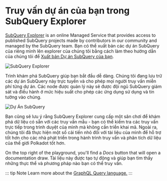 # Truy vấn dự án của bạn trong SubQuery Explorer

[SubQuery Explorer](https://explorer.subquery.network) is an online Managed Service that provides access to published SubQuery projects made by contributors in our community and managed by the SubQuery team. Bạn có thể xuất bản các dự án SubQuery của riêng mình lên explorer của chúng tôi bằng cách làm theo hướng dẫn của chúng tôi để [Xuất bản Dự án SubQuery của bạn](../run_publish/publish.md).

![SubQuery Explorer](https://static.subquery.network/media/explorer/explorer-header.png)

Trình khám phá SubQuery giúp bạn bắt đầu dễ dàng. Chúng tôi đang lưu trữ các dự án SubQuery này trực tuyến và cho phép mọi người truy vấn miễn phí từng dự án. Các node được quản lý này sẽ được đội ngũ SubQuery giám sát và điều hành ở mức hiệu suất cho phép các ứng dụng sử dụng và tin tưởng vào chúng.

![Dự Án SubQuery](https://static.subquery.network/media/explorer/explorer-project.png)

Bạn cũng sẽ lưu ý rằng SubQuery Explorer cung cấp một sân chơi để khám phá dữ liệu có sẵn với các truy vấn mẫu - bạn có thể kiểm tra các truy vấn trực tiếp trong trình duyệt của mình mà không cần triển khai mã. Ngoài ra, chúng tôi đã thực hiện một số cải tiến nhỏ đối với tài liệu của mình để hỗ trợ tốt hơn cho các nhà phát triển trong hành trình truy vấn và phân tích dữ liệu của thế giới Polkadot tốt hơn.

On the top right of the playground, you'll find a _Docs_ button that will open a documentation draw. Tài liệu này được tạo tự động và giúp bạn tìm thấy những thực thể và phương pháp nào bạn có thể truy vấn.

::: tip Note Learn more about the [GraphQL Query language.](./graphql.md) :::
